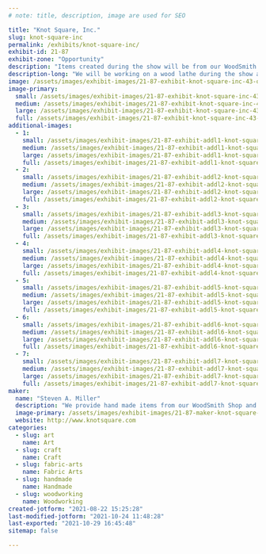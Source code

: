 ```yaml
---
# note: title, description, image are used for SEO

title: "Knot Square, Inc."
slug: knot-square-inc
permalink: /exhibits/knot-square-inc/
exhibit-id: 21-87
exhibit-zone: "Opportunity"
description: "Items created during the show will be from our WoodSmith Shop and Crochette Corner. "
description-long: "We will be working on a wood lathe during the show as well as demonstrating crochetting techniques. We will be making any number of things on the lathe, such as donut cutters (with recipes available), candle holders and bowls. Crochetting will include small animals and crochetted washcloths. "
image: /assets/images/exhibit-images/21-87-exhibit-knot-square-inc-43-old-booth-9720-large.jpg
image-primary: 
  small: /assets/images/exhibit-images/21-87-exhibit-knot-square-inc-43-old-booth-9720-small.jpg
  medium: /assets/images/exhibit-images/21-87-exhibit-knot-square-inc-43-old-booth-9720-medium.jpg
  large: /assets/images/exhibit-images/21-87-exhibit-knot-square-inc-43-old-booth-9720-large.jpg
  full: /assets/images/exhibit-images/21-87-exhibit-knot-square-inc-43-old-booth-9720-full.jpg
additional-images: 
  - 1:
    small: /assets/images/exhibit-images/21-87-exhibit-addl1-knot-square-inc-20190907-113819-small.jpg
    medium: /assets/images/exhibit-images/21-87-exhibit-addl1-knot-square-inc-20190907-113819-medium.jpg
    large: /assets/images/exhibit-images/21-87-exhibit-addl1-knot-square-inc-20190907-113819-large.jpg
    full: /assets/images/exhibit-images/21-87-exhibit-addl1-knot-square-inc-20190907-113819-full.jpg
  - 2:
    small: /assets/images/exhibit-images/21-87-exhibit-addl2-knot-square-inc-20190914-171646-small.jpg
    medium: /assets/images/exhibit-images/21-87-exhibit-addl2-knot-square-inc-20190914-171646-medium.jpg
    large: /assets/images/exhibit-images/21-87-exhibit-addl2-knot-square-inc-20190914-171646-large.jpg
    full: /assets/images/exhibit-images/21-87-exhibit-addl2-knot-square-inc-20190914-171646-full.jpg
  - 3:
    small: /assets/images/exhibit-images/21-87-exhibit-addl3-knot-square-inc-20190914-171726-small.jpg
    medium: /assets/images/exhibit-images/21-87-exhibit-addl3-knot-square-inc-20190914-171726-medium.jpg
    large: /assets/images/exhibit-images/21-87-exhibit-addl3-knot-square-inc-20190914-171726-large.jpg
    full: /assets/images/exhibit-images/21-87-exhibit-addl3-knot-square-inc-20190914-171726-full.jpg
  - 4:
    small: /assets/images/exhibit-images/21-87-exhibit-addl4-knot-square-inc-20190914-171943-small.jpg
    medium: /assets/images/exhibit-images/21-87-exhibit-addl4-knot-square-inc-20190914-171943-medium.jpg
    large: /assets/images/exhibit-images/21-87-exhibit-addl4-knot-square-inc-20190914-171943-large.jpg
    full: /assets/images/exhibit-images/21-87-exhibit-addl4-knot-square-inc-20190914-171943-full.jpg
  - 5:
    small: /assets/images/exhibit-images/21-87-exhibit-addl5-knot-square-inc-20191110-114908-small.jpg
    medium: /assets/images/exhibit-images/21-87-exhibit-addl5-knot-square-inc-20191110-114908-medium.jpg
    large: /assets/images/exhibit-images/21-87-exhibit-addl5-knot-square-inc-20191110-114908-large.jpg
    full: /assets/images/exhibit-images/21-87-exhibit-addl5-knot-square-inc-20191110-114908-full.jpg
  - 6:
    small: /assets/images/exhibit-images/21-87-exhibit-addl6-knot-square-inc-20191110-114908-3317-small.jpg
    medium: /assets/images/exhibit-images/21-87-exhibit-addl6-knot-square-inc-20191110-114908-3317-medium.jpg
    large: /assets/images/exhibit-images/21-87-exhibit-addl6-knot-square-inc-20191110-114908-3317-large.jpg
    full: /assets/images/exhibit-images/21-87-exhibit-addl6-knot-square-inc-20191110-114908-3317-full.jpg
  - 7:
    small: /assets/images/exhibit-images/21-87-exhibit-addl7-knot-square-inc-20191110-114920-small.jpg
    medium: /assets/images/exhibit-images/21-87-exhibit-addl7-knot-square-inc-20191110-114920-medium.jpg
    large: /assets/images/exhibit-images/21-87-exhibit-addl7-knot-square-inc-20191110-114920-large.jpg
    full: /assets/images/exhibit-images/21-87-exhibit-addl7-knot-square-inc-20191110-114920-full.jpg
maker: 
  name: "Steven A. Miller"
  description: "We provide hand made items from our WoodSmith Shop and Crochette Corner that are fantastic gifts and unique home items. We also can make items to order. We will be demonstrating items we make on the lathe and by hand crochetting. "
  image-primary: /assets/images/exhibit-images/21-87-maker-knot-square-inc-old-booth-medium.jpg
  website: http://www.knotsquare.com
categories: 
  - slug: art
    name: Art
  - slug: craft
    name: Craft
  - slug: fabric-arts
    name: Fabric Arts
  - slug: handmade
    name: Handmade
  - slug: woodworking
    name: Woodworking
created-jotform: "2021-08-22 15:25:28"
last-modified-jotform: "2021-10-24 11:48:28"
last-exported: "2021-10-29 16:45:48"
sitemap: false

---
```

